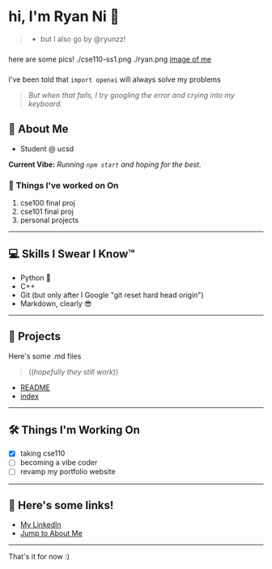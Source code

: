# hi, I'm **Ryan Ni** 👋  
> - but I also go by @ryunzz!

###
here are some pics!
./cse110-ss1.png
./ryan.png
[image of me](https://ryan-ni.vercel.app/ryan.jpg)

###

I've been told that `import openai` will always solve my problems

> _But when that fails, I try googling the error and crying into my keyboard._

## 🧠 About Me

- Student @ ucsd   

**Current Vibe:** _Running `npm start` and hoping for the best._  

### 💼 Things I've worked on On
1. cse100 final proj
2. cse101 final proj
3. personal projects

---

## 💻 Skills I Swear I Know™

- Python 🐍  
- C++ 
- Git (but only after I Google "git reset hard head origin")  
- Markdown, clearly 😎  

---

## 🚀 Projects

Here's some .md files
> ((*hopefully they still work*))

- [README](./README.md)  
- [index](./index.md)


---

## 🛠️ Things I'm Working On

- [x] taking cse110
- [ ] becoming a vibe coder 
- [ ] revamp my portfolio website

---

## 🔗 Here's some links!
- [My LinkedIn](https://www.linkedin.com/in/ryan-ni/)
- [Jump to About Me](#-about-me)

---

That's it for now :)

